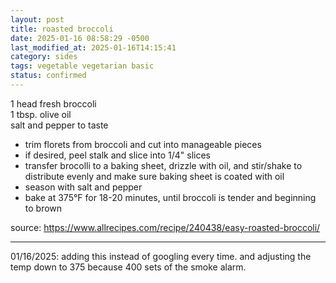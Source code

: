 ```yaml
---
layout: post
title: roasted broccoli
date: 2025-01-16 08:58:29 -0500
last_modified_at: 2025-01-16T14:15:41
category: sides
tags: vegetable vegetarian basic
status: confirmed
---
```


1 head fresh broccoli  
1 tbsp. olive oil  
salt and pepper to taste  
* trim florets from broccoli and cut into manageable pieces
* if desired, peel stalk and slice into 1/4" slices
* transfer brocolli to a baking sheet, drizzle with oil, and stir/shake to distribute evenly and
  make sure baking sheet is coated with oil
* season with salt and pepper
* bake at 375°F for 18-20 minutes, until broccoli is tender and beginning to brown

source: <https://www.allrecipes.com/recipe/240438/easy-roasted-broccoli/>

---

01/16/2025: adding this instead of googling every time. and adjusting the temp down to 375 because
400 sets of the smoke alarm.
